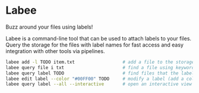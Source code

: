 # Labee
Buzz around your files using labels!

Labee is a command-line tool that can be used to attach labels to your files.
Query the storage for the files with label names for fast access and easy integration with other tools via pipelines.

```sh
labee add -l TODO item.txt                  # add a file to the storage and attach the label 'TODO' to it
labee query file i txt                      # find a file using keywords
labee query label TODO                      # find files that the label is attached to
labee edit label --color "#00FF00" TODO     # modify a label (add a color to it)
labee query label --all --interactive       # open an interactive view of all labels using fzf
```
